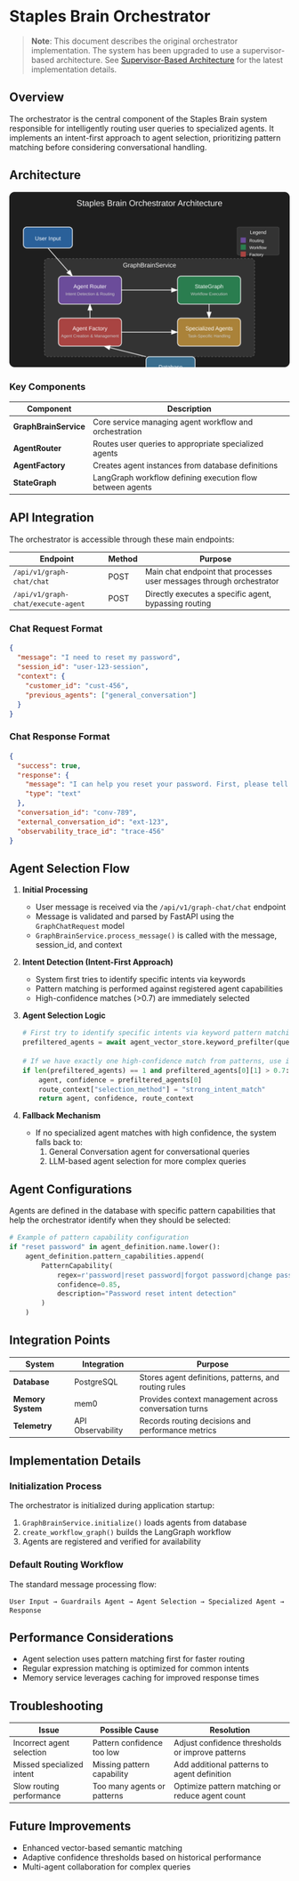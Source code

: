# Staples Brain Orchestrator

> **Note**: This document describes the original orchestrator implementation. The system has been upgraded to use a supervisor-based architecture. See [Supervisor-Based Architecture](supervisor_based_architecture.md) for the latest implementation details.

## Overview

The orchestrator is the central component of the Staples Brain system responsible for intelligently routing user queries to specialized agents. It implements an intent-first approach to agent selection, prioritizing pattern matching before considering conversational handling.

## Architecture

![Orchestrator Architecture](../assets/orchestrator_architecture.svg)

### Key Components

| Component | Description |
|-----------|-------------|
| **GraphBrainService** | Core service managing agent workflow and orchestration |
| **AgentRouter** | Routes user queries to appropriate specialized agents |
| **AgentFactory** | Creates agent instances from database definitions |
| **StateGraph** | LangGraph workflow defining execution flow between agents |

## API Integration

The orchestrator is accessible through these main endpoints:

| Endpoint | Method | Purpose |
|----------|--------|---------|
| `/api/v1/graph-chat/chat` | POST | Main chat endpoint that processes user messages through orchestrator |
| `/api/v1/graph-chat/execute-agent` | POST | Directly executes a specific agent, bypassing routing |

### Chat Request Format

```json
{
  "message": "I need to reset my password",
  "session_id": "user-123-session",
  "context": {
    "customer_id": "cust-456",
    "previous_agents": ["general_conversation"]
  }
}
```

### Chat Response Format

```json
{
  "success": true,
  "response": {
    "message": "I can help you reset your password. First, please tell me the email address associated with your account.",
    "type": "text"
  },
  "conversation_id": "conv-789",
  "external_conversation_id": "ext-123",
  "observability_trace_id": "trace-456"
}
```

## Agent Selection Flow

1. **Initial Processing**
   - User message is received via the `/api/v1/graph-chat/chat` endpoint
   - Message is validated and parsed by FastAPI using the `GraphChatRequest` model
   - `GraphBrainService.process_message()` is called with the message, session_id, and context

2. **Intent Detection (Intent-First Approach)**
   - System first tries to identify specific intents via keywords
   - Pattern matching is performed against registered agent capabilities
   - High-confidence matches (>0.7) are immediately selected

3. **Agent Selection Logic**
   ```python
   # First try to identify specific intents via keyword pattern matching
   prefiltered_agents = await agent_vector_store.keyword_prefilter(query)
   
   # If we have exactly one high-confidence match from patterns, use it directly
   if len(prefiltered_agents) == 1 and prefiltered_agents[0][1] > 0.7:
       agent, confidence = prefiltered_agents[0]
       route_context["selection_method"] = "strong_intent_match"
       return agent, confidence, route_context
   ```

4. **Fallback Mechanism** 
   - If no specialized agent matches with high confidence, the system falls back to:
      1. General Conversation agent for conversational queries
      2. LLM-based agent selection for more complex queries

## Agent Configurations

Agents are defined in the database with specific pattern capabilities that help the orchestrator identify when they should be selected:

```python
# Example of pattern capability configuration
if "reset password" in agent_definition.name.lower():
    agent_definition.pattern_capabilities.append(
        PatternCapability(
            regex=r'password|reset password|forgot password|change password|login issue',
            confidence=0.85,
            description="Password reset intent detection"
        )
    )
```

## Integration Points

| System | Integration | Purpose |
|--------|-------------|---------|
| **Database** | PostgreSQL | Stores agent definitions, patterns, and routing rules |
| **Memory System** | mem0 | Provides context management across conversation turns |
| **Telemetry** | API Observability | Records routing decisions and performance metrics |

## Implementation Details

### Initialization Process

The orchestrator is initialized during application startup:

1. `GraphBrainService.initialize()` loads agents from database
2. `create_workflow_graph()` builds the LangGraph workflow
3. Agents are registered and verified for availability

### Default Routing Workflow

The standard message processing flow:

```
User Input → Guardrails Agent → Agent Selection → Specialized Agent → Response
```

## Performance Considerations

- Agent selection uses pattern matching first for faster routing
- Regular expression matching is optimized for common intents
- Memory service leverages caching for improved response times

## Troubleshooting

| Issue | Possible Cause | Resolution |
|-------|----------------|------------|
| Incorrect agent selection | Pattern confidence too low | Adjust confidence thresholds or improve patterns |
| Missed specialized intent | Missing pattern capability | Add additional patterns to agent definition |
| Slow routing performance | Too many agents or patterns | Optimize pattern matching or reduce agent count |

## Future Improvements

- Enhanced vector-based semantic matching
- Adaptive confidence thresholds based on historical performance
- Multi-agent collaboration for complex queries